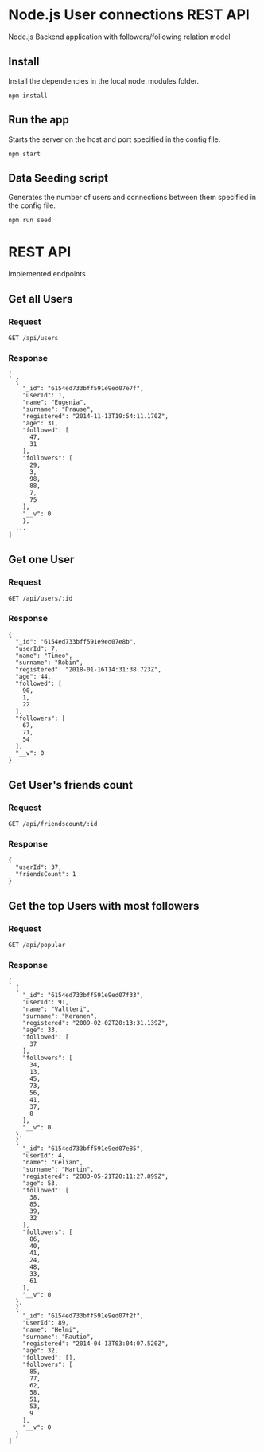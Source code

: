 # Node.js User connections REST API
Node.js Backend application with followers/following relation model

## Install
Install the dependencies in the local node_modules folder.

    npm install
## Run the app
Starts the server on the host and port specified in the config file.

    npm start
## Data Seeding script
Generates the number of users and connections between them specified in the config file.

    npm run seed

# REST API
Implemented endpoints

## Get all Users

### Request
`GET /api/users`

### Response
```
[
  {
    "_id": "6154ed733bff591e9ed07e7f",
    "userId": 1,
    "name": "Eugenia",
    "surname": "Prause",
    "registered": "2014-11-13T19:54:11.170Z",
    "age": 31,
    "followed": [
      47,
      31
    ],
    "followers": [
      29,
      3,
      98,
      88,
      7,
      75
    ],
    "__v": 0
    },
  ...
]
```


## Get one User

### Request
`GET /api/users/:id`

### Response
```
{
  "_id": "6154ed733bff591e9ed07e8b",
  "userId": 7,
  "name": "Timeo",
  "surname": "Robin",
  "registered": "2018-01-16T14:31:38.723Z",
  "age": 44,
  "followed": [
    90,
    1,
    22
  ],
  "followers": [
    67,
    71,
    54
  ],
  "__v": 0
}
```

## Get User's friends count

### Request
`GET /api/friendscount/:id`

### Response
```
{
  "userId": 37,
  "friendsCount": 1
}
```

## Get the top Users with most followers

### Request
`GET /api/popular`

### Response
```
[
  {
    "_id": "6154ed733bff591e9ed07f33",
    "userId": 91,
    "name": "Valtteri",
    "surname": "Keranen",
    "registered": "2009-02-02T20:13:31.139Z",
    "age": 33,
    "followed": [
      37
    ],
    "followers": [
      34,
      13,
      45,
      73,
      56,
      41,
      37,
      8
    ],
    "__v": 0
  },
  {
    "_id": "6154ed733bff591e9ed07e85",
    "userId": 4,
    "name": "Célian",
    "surname": "Martin",
    "registered": "2003-05-21T20:11:27.899Z",
    "age": 53,
    "followed": [
      38,
      85,
      39,
      32
    ],
    "followers": [
      86,
      40,
      41,
      24,
      48,
      33,
      61
    ],
    "__v": 0
  },
  {
    "_id": "6154ed733bff591e9ed07f2f",
    "userId": 89,
    "name": "Helmi",
    "surname": "Rautio",
    "registered": "2014-04-13T03:04:07.520Z",
    "age": 32,
    "followed": [],
    "followers": [
      85,
      77,
      62,
      58,
      51,
      53,
      9
    ],
    "__v": 0
  }
]
```
